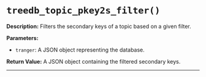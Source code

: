 # `treedb_topic_pkey2s_filter()`

**Description:**
Filters the secondary keys of a topic based on a given filter.

**Parameters:**
- `tranger`: A JSON object representing the database.

**Return Value:**
A JSON object containing the filtered secondary keys.

---
